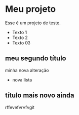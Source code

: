 # Meu projeto

Esse é um projeto de teste.
- Texto 1
- Texto 2
- Texto 03


## meu segundo título

minha nova alteração

- nova lista

## título mais novo ainda
rffevefvrvfvgit
